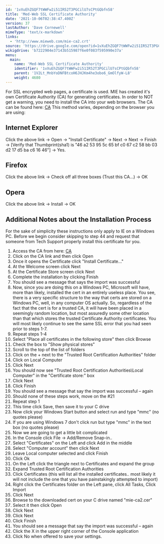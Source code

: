 ```yaml
---
id: '1vXuEhZGQF7tWWFw2i51IR52T3PGCilU7sCPtGQbfn58'
title: 'Med-Web SSL Certificate Authority'
date: '2021-10-06T02:38:47.400Z'
version: 37
lastAuthor: 'Dave Cornewell'
mimeType: 'text/x-markdown'
links:
  - 'http://www.mieweb.com/mie-ca2.crt'
source: 'https://drive.google.com/open?id=1vXuEhZGQF7tWWFw2i51IR52T3PGCilU7sCPtGQbfn58'
wikigdrive: 'b7222904e37143b515987f6e0f083f595990e37a'
menu:
  main:
    name: 'Med-Web SSL Certificate Authority'
    identifier: '1vXuEhZGQF7tWWFw2i51IR52T3PGCilU7sCPtGQbfn58'
    parent: '1V2Lt_MnbYoDNFBtcoH6JHJKm4he3obo6_GmOlfyW-L8'
    weight: 4680
---
```

For SSL encrypted web pages, a certificate is used. MIE has created it's own Certificate Authority (CA) for generating certificates. In order to NOT get a warning, you need to install the CA into your web browsers.
The CA can be found here: [CA](http://www.mieweb.com/mie-ca2.crt)
This method varies, depending on the browser you are using:

## **Internet Explorer**

Click the above link -> Open -> "Install Certificate" -> Next -> Next -> Finish -> [Verify that Thumbprint(sha1) is "46 a2 53 95 5c 65 bf c0 67 c2 58 bb 03 d2 17 d5 ba c6 16 46"] -> Yes.


## **Firefox**

Click the above link -> Check off all three boxes (Trust this CA...) -> OK


## **Opera**

Click the above link -> Install -> OK


## **Additional Notes about the Installation Process**

For the sake of simplicity these instructions only apply to IE on a Windows PC.
Before we begin consider skipping to step 44 and request that someone from Tech Support properly install this certificate for you.
1. Access the CA from here: [CA](http://www.mieweb.com/mie-ca2.crt)
2. Click on the CA link and then click Open
3. Once it opens the Certificate click "Install Certificate…"
4. At the Welcome screen click Next
5. At the Certificate Store screen click Next
6. Complete the installation by clicking Finish
7. You should see a message that says the import was successful
8. Now, since you are doing this on a Windows PC, Microsoft will have, more than likely, installed the cert in an entirely useless place. You see, there is a very specific structure to the way that certs are stored on a Windows PC, well, in any computer OS actually. So, regardless of the fact that the cert is for a trusted CA, it will have been placed in a seemingly random location, but most assuredly some other location than that which stores the trusted Certificate Authority certificates. You will most likely continue to see the same SSL error that you had seen prior to steps 1-7.
9. Repeat steps 1-4
10. Select "Place all certificates in the following store" then click Browse
11. Check the box to "Show physical stores"
12. Scroll to the top of the list of folders
13. Click on the + next to the "Trusted Root Certification Authorities" folder
14. Click on Local Computer
15. Click Next
16. You should now see "Trusted Root Certification Authorities\Local Computer" in the "Certificate store:" box
17. Click Next
18. Click Finish
19. You should see a message that say the import was successful – again
20. Should none of these steps work, move on the #21
21. Repeat step 1
22. This time click Save, then save it to your C drive
23. Now click your Windows Start button and select run and type "mmc" (no quotes please)
24. If you are using Windows 7 don't click run but type "mmc" in the text box (no quotes please)
25. Now we are going to get a little bit complicated
26. In the Console click File -> Add/Remove Snap-in..
27. Select "Certificates" on the Left and click Add in the middle
28. Select "Computer account" then click Next
29. Leave Local computer selected and click Finish
30. Click Ok
31. On the Left click the triangle next to Certificates and expand the group
32. Expand Trusted Root Certification Authorities
33. Click Certificates (this will list all the installed certificates.. most likely it will not include the one that you have painstakingly attempted to import)
34. Right click the Certificates folder on the Left pane, click All Tasks, Click Import
35. Click Next
36. Browse to the downloaded cert on your C drive named "mie-ca2.cer"
37. Select it then click Open
38. Click Next
39. Click Next
40. Click Finish
41. You should see a message that say the import was successful – again
42. Click the X in the upper right corner of the Console application
43. Click No when offered to save your settings.
